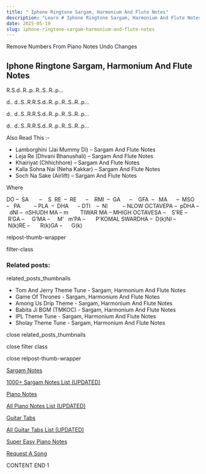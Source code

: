 ```yaml
---
title: " Iphone Ringtone Sargam, Harmonium And Flute Notes"
description: "Learn # Iphone Ringtone Sargam, Harmonium And Flute Notes notes, sargam, harmonium notations and flute notes. Easy step-by-step tutorial for beginners."
date: 2025-05-19
slug: iphone-ringtone-sargam-harmonium-and-flute-notes
---
```


Remove Numbers From Piano Notes
Undo Changes

## Iphone Ringtone Sargam, Harmonium And Flute Notes

R.S.d..R..p..R..S..R..p…

d.. d..S..R.R.S.d..R..p..R..S..R..p…

d.. d..S..R.R.S.d..R..p..R..S..R..p…

d.. d..S..R.R.S.d..R..p..R..S..R..p…

Also Read This :-

- Lamborghini (Jai Mummy Di) – Sargam And Flute Notes
- Leja Re (Dhvani Bhanushali) – Sargam And Flute Notes
- Khairiyat (Chhichhore) – Sargam And Flute Notes
- Kalla Sohna Nai (Neha Kakkar) – Sargam And Flute Notes
- Soch Na Sake (Airlift) – Sargam And Flute Notes

Where

DO –  SA       –    S  RE  –  RE      –    RMI  –  GA      –    GFA  –   MA      –  MSO  –   PA         – PLA  –  DHA      – DTI    –  NI          – NLOW OCTAVEPA –  pDHA –  dNI –  nSHUDH MA – m        TIWAR MA – MHIGH OCTAVESA –    S’RE –     R’GA –     G’MA –     M’   m’PA –       P’KOMAL SWARDHA –  D(k)NI –       N(k)RE –       R(k)GA –      G(k)

relpost-thumb-wrapper

filter-class

### Related posts:

related_posts_thumbnails

- Tom And Jerry Theme Tune - Sargam, Harmonium And Flute Notes
- Game Of Thrones - Sargam, Harmonium And Flute Notes
- Among Us Drip Theme - Sargam, Harmonium And Flute Notes
- Babita Ji BGM (TMKOC) - Sargam, Harmonium And Flute Notes
- IPL Theme Tune - Sargam, Harmonium And Flute Notes
- Sholay Theme Tune - Sargam, Harmonium And Flute Notes

close related_posts_thumbnails

close filter class

close relpost-thumb-wrapper

[Sargam Notes](/sargam-notes.html)

[1000+ Sargam Notes List (UPDATED)](/all-songs-list-sargam-notes.html)

[Piano Notes](/piano-notes.html)

[All Piano Notes List (UPDATED)](/all-songs-list-piano-notes.html)

[Guitar Tabs](/guitar-tabs.html)

[All Guitar Tabs List (UPDATED)](/all-songs-list-guitar-tabs.html)

[Super Easy Piano Notes](https://studywall.in/)

[Request A Song](/request-a-song.html)

CONTENT END 1
